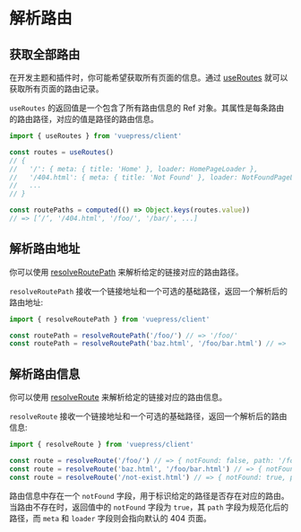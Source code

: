# 解析路由

## 获取全部路由

在开发主题和插件时，你可能希望获取所有页面的信息。通过 [useRoutes](../../reference/client-api.md#useroutes) 就可以获取所有页面的路由记录。

`useRoutes` 的返回值是一个包含了所有路由信息的 Ref 对象。其属性是每条路由的路由路径，对应的值是路径的路由信息。

```ts
import { useRoutes } from 'vuepress/client'

const routes = useRoutes()
// {
//   '/': { meta: { title: 'Home' }, loader: HomePageLoader },
//   '/404.html': { meta: { title: 'Not Found' }, loader: NotFoundPageLoader },
//   ...
// }

const routePaths = computed(() => Object.keys(routes.value))
// => [’/‘, '/404.html', '/foo/', '/bar/', ...]
```

## 解析路由地址

你可以使用 [resolveRoutePath](../../reference/client-api.md#resolveroutepath) 来解析给定的链接对应的路由路径。

`resolveRoutePath` 接收一个链接地址和一个可选的基础路径，返回一个解析后的路由地址:

```ts
import { resolveRoutePath } from 'vuepress/client'

const routePath = resolveRoutePath('/foo/') // => '/foo/'
const routePath = resolveRoutePath('baz.html', '/foo/bar.html') // => '/foo/baz.html'
```

## 解析路由信息

你可以使用 [resolveRoute](../../reference/client-api.md#resolveroute) 来解析给定的链接对应的路由信息。

`resolveRoute` 接收一个链接地址和一个可选的基础路径，返回一个解析后的路由信息:

```ts
import { resolveRoute } from 'vuepress/client'

const route = resolveRoute('/foo/') // => { notFound: false, path: '/foo/', meta: { title: 'Foo' }, loader: FooPageLoader }
const route = resolveRoute('baz.html', '/foo/bar.html') // => { notFound: false, path: '/foo/baz.html', meta: { title: 'Baz' }, loader: BazPageLoader }
const route = resolveRoute('/not-exist.html') // => { notFound: true, path: '/not-exist.html', meta: { title: 'Not Found' }, loader: NotFoundPageLoader }
```

路由信息中存在一个 `notFound` 字段，用于标识给定的路径是否存在对应的路由。当路由不存在时，返回值中的 `notFound` 字段为 `true`，其 `path` 字段为规范化后的路径，而 `meta` 和 `loader` 字段则会指向默认的 404 页面。
